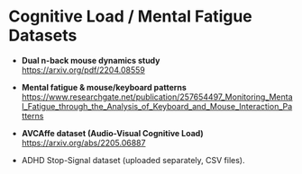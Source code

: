 # Cognitive Load / Mental Fatigue Datasets

- **Dual n-back mouse dynamics study**  
  https://arxiv.org/pdf/2204.08559

- **Mental fatigue & mouse/keyboard patterns**  
  https://www.researchgate.net/publication/257654497_Monitoring_Mental_Fatigue_through_the_Analysis_of_Keyboard_and_Mouse_Interaction_Patterns

- **AVCAffe dataset (Audio-Visual Cognitive Load)**  
  https://arxiv.org/abs/2205.06887

- ADHD Stop-Signal dataset (uploaded separately, CSV files).
